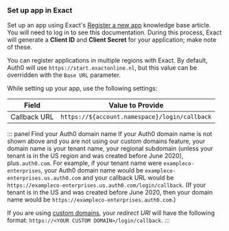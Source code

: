 ### Set up app in Exact

Set up an app using Exact's [Register a new app](https://support.exactonline.com/community/s/article/All-All-HNO-Tutorial-resources-eol-files-hlp-eol-app-center---user-eol-appcenter-user-registerapikey-u?language=en_GB) knowledge base article. You will need to log in to see this documentation. During this process, Exact will generate a **Client ID** and **Client Secret** for your application; make note of these.

You can register applications in multiple regions with Exact. By default, Auth0 will use `https://start.exactonline.nl`, but this value can be overridden with the `Base URL` parameter.

While setting up your app, use the following settings:

| Field | Value to Provide |
| - | - |
| Callback URL | `https://${account.namespace}/login/callback` |

::: panel Find your Auth0 domain name
If your Auth0 domain name is not shown above and you are not using our custom domains feature, your domain name is your tenant name, your regional subdomain (unless your tenant is in the US region and was created before June 2020), plus`.auth0.com`. For example, if your tenant name were `exampleco-enterprises`, your Auth0 domain name would be `exampleco-enterprises.us.auth0.com` and your callback URL would be `https://exampleco-enterprises.us.auth0.com/login/callback`. (If your tenant is in the US and was created before June 2020, then your domain name would be `https://exampleco-enterprises.auth0.com`.)

If you are using [custom domains](https://auth0.com/docs/custom-domains), your <dfn data-key="callback">redirect URI</dfn> will have the following format: `https://<YOUR CUSTOM DOMAIN>/login/callback`.
:::